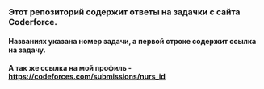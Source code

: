 ### Этот репозиторий содержит ответы на задачки с сайта Coderforce. 
#### Названиях указана номер задачи, а первой строке содержит ссылка на задачу.
#### А так же ссылка на мой профиль - https://codeforces.com/submissions/nurs_id
